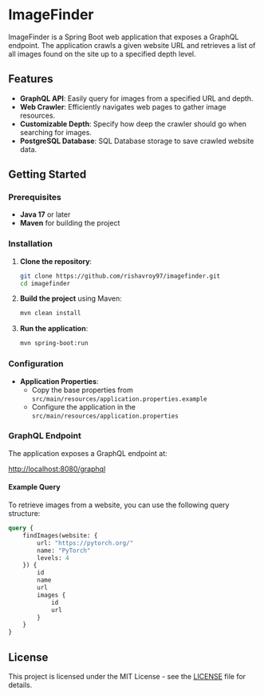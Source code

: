 # ImageFinder

ImageFinder is a Spring Boot web application that exposes a GraphQL endpoint. The application crawls a given website URL and retrieves a list of all images found on the site up to a specified depth level.

## Features

- **GraphQL API**: Easily query for images from a specified URL and depth.
- **Web Crawler**: Efficiently navigates web pages to gather image resources.
- **Customizable Depth**: Specify how deep the crawler should go when searching for images.
- **PostgreSQL Database**: SQL Database storage to save crawled website data.

## Getting Started

### Prerequisites

- **Java 17** or later
- **Maven** for building the project

### Installation

1. **Clone the repository**:

    ```bash
    git clone https://github.com/rishavroy97/imagefinder.git
    cd imagefinder
    ```

2. **Build the project** using Maven:

    ```bash
    mvn clean install
    ```

3. **Run the application**:

    ```bash
    mvn spring-boot:run
    ```

### Configuration

- **Application Properties**:
  - Copy the base properties from `src/main/resources/application.properties.example`
  - Configure the application in the `src/main/resources/application.properties` 

### GraphQL Endpoint

The application exposes a GraphQL endpoint at:

[http://localhost:8080/graphql](http://localhost:8080/graphql)


#### Example Query

To retrieve images from a website, you can use the following query structure:

```graphql
query {
    findImages(website: {
        url: "https://pytorch.org/"
        name: "PyTorch"
        levels: 4
    }) {
        id
        name
        url
        images {
            id
            url
        }
    }
}
```

## License
This project is licensed under the MIT License - see the [LICENSE](./LICENSE) file for details.